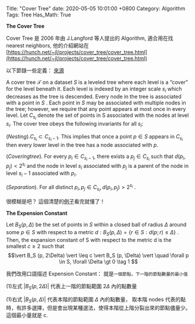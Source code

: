 Title: "Cover Tree"
date: 2020-05-05 10:01:00 +0800
Category: Algorithm
Tags: Tree
Has_Math: True

__The Cover Tree__

Cover Tree 是 2006 年由 J.Langford 等人提出的 Algorithm, 適合用在找 nearest neighbors, 他的介紹網站在 [https://hunch.net/~jl/projects/cover_tree/cover_tree.html](https://hunch.net/~jl/projects/cover_tree/cover_tree.html)

以下節錄一些定義： [來源](https://smartech.gatech.edu/handle/1853/54354)

A cover tree $\mathscr{T}$ on a dataset $S$ is a leveled tree where each level is a “cover”
for the level beneath it. Each level is indexed by an integer scale $s_i$ which
decreases as the tree is descended. Every node in the tree is associated with a
point in $S$ . Each point in $S$ may be associated with multiple nodes in the tree;
however, we require that any point appears at most once in every level. Let $C_{s_i}$
denote the set of points in S associated with the nodes at level $s_i$. The cover
tree obeys the following invariants for all $s_i$:

$(Nesting). C_{s_i} \subset C_{s_i - 1}.$ This implies that once a point $p \in S$ appears in
$C_{s_i}$ then every lower level in the tree has a node associated with $p$.

$(Covering tree)$. For every $p_i \in C_{s_i - 1}$, there exists a $p_j \in C_{s_i}$ such that
$d(p_i,p_j) < 2^{s_i}$ and the node in level $s_i$ associated with $p_j$ is a parent of the
node in level $s_i - 1$ associated with $p_i$.

$(Separation)$. For all distinct $p_i, p_j \in C_{s_i}, d(p_i, p_j) > 2^{s_i}$ .

很模糊是吧？ 這個清楚的[例子](http://users.cecs.anu.edu.au/~qshi/talk/introduction%20to%20covertree060815.pdf)看完就懂了！

__The Expension Constant__

Let $B_S (p, \Delta)$ be the set of points in $S$ within a closed ball of radius $\Delta$ around
some $p \in S$ with respect to a metric $d: B_S (p, \Delta) = \{ r \in S : d(p; r)  \leq \Delta \}$ . Then, the
expansion constant of S with respect to the metric d is the smallest $c \geq 2$ such that
$$\vert B_S (p, 2\Delta) \vert \leq c \vert B_S (p, \Delta) \vert \quad \forall p \in S, \forall \Delta \gt 0 \tag 1 $$

我們改用口語描述 Expension Constant： 就是`一個節點，下一階的節點數量的最小值`

(1)左式  $\vert B_S (p, 2\Delta) \vert$ 代表上一階的節點範圍 $2\Delta$ 內的點數量

(1)右式  $\vert B_S (p, \Delta) \vert$ 代表本階的節點範圍 $\Delta$ 內的點數量，
取本階 nodes 代表的點時，有許多選擇，但是會出現某種選法，使得本階從上階分裂出來的節點儘量少。
這個最小量就是 c.
